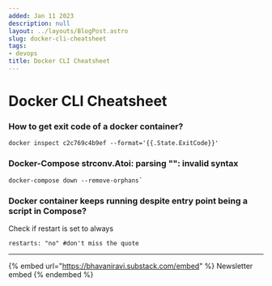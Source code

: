 ```yaml
---
added: Jan 11 2023
description: null
layout: ../layouts/BlogPost.astro
slug: docker-cli-cheatsheet
tags:
- devops
title: Docker CLI Cheatsheet
---
```


# Docker CLI Cheatsheet

### How to get exit code of a docker container?

```
docker inspect c2c769c4b9ef --format='{{.State.ExitCode}}'
```

### Docker-Compose strconv.Atoi: parsing "": invalid syntax

```
docker-compose down --remove-orphans`
```

### Docker container keeps running despite entry point being a script in Compose?

Check if restart is set to always

```
restarts: "no" #don't miss the quote
```

***

{% embed url="https://bhavaniravi.substack.com/embed" %}
Newsletter embed
{% endembed %}